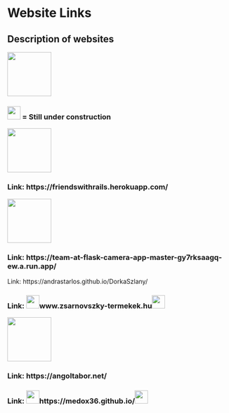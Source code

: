 <h1>Website Links</h1>
<h2>Description of websites</h2>
<img src="https://miro.medium.com/max/1024/1*9HanDsRU11ZMsgDGJwN96w.png" height="100px" width="auto">
<h3 align="left"><img src="https://www.femto-st.fr/sites/default/files/styles/full_width/public/articles/docs/mechanical-gears-.png?itok=yaD3oP3R" height="30px" width="auto"> = Still under construction</h3> 
<img src="https://upload.wikimedia.org/wikipedia/commons/thumb/6/62/Ruby_On_Rails_Logo.svg/1200px-Ruby_On_Rails_Logo.svg.png" height="100px" width="auto">
<h3>Link: https://friendswithrails.herokuapp.com/</h3>
<img src="https://upload.wikimedia.org/wikipedia/commons/thumb/3/3c/Flask_logo.svg/1200px-Flask_logo.svg.png" height="100px" width="auto">
<h3>Link: https://team-at-flask-camera-app-master-gy7rksaagq-ew.a.run.app/</h3  
<h3>Link: https://andrastarlos.github.io/DorkaSzlany/</h3>
<h3 align="left">Link: <img src="https://www.femto-st.fr/sites/default/files/styles/full_width/public/articles/docs/mechanical-gears-.png?itok=yaD3oP3R" height="30px" width="auto">www.zsarnovszky-termekek.hu<img src="https://www.femto-st.fr/sites/default/files/styles/full_width/public/articles/docs/mechanical-gears-.png?itok=yaD3oP3R" height="30px" width="auto"></h3>
<img src="https://upload.wikimedia.org/wikipedia/commons/thumb/6/61/HTML5_logo_and_wordmark.svg/1200px-HTML5_logo_and_wordmark.svg.png" height="100px" width="auto">
<h3>Link: https://angoltabor.net/</h3>
<h3 align="left">Link: <img src="https://www.femto-st.fr/sites/default/files/styles/full_width/public/articles/docs/mechanical-gears-.png?itok=yaD3oP3R" height="30px" width="auto">https://medox36.github.io/<img src="https://www.femto-st.fr/sites/default/files/styles/full_width/public/articles/docs/mechanical-gears-.png?itok=yaD3oP3R" height="30px" width="auto"></h3>
